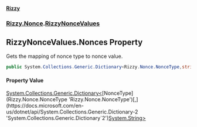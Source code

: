#### [Rizzy](index 'index')
### [Rizzy.Nonce](Rizzy.Nonce 'Rizzy.Nonce').[RizzyNonceValues](Rizzy.Nonce.RizzyNonceValues 'Rizzy.Nonce.RizzyNonceValues')

## RizzyNonceValues.Nonces Property

Gets the mapping of nonce type to nonce value.

```csharp
public System.Collections.Generic.Dictionary<Rizzy.Nonce.NonceType,string> Nonces { get; }
```

#### Property Value
[System.Collections.Generic.Dictionary&lt;](https://docs.microsoft.com/en-us/dotnet/api/System.Collections.Generic.Dictionary-2 'System.Collections.Generic.Dictionary`2')[NonceType](Rizzy.Nonce.NonceType 'Rizzy.Nonce.NonceType')[,](https://docs.microsoft.com/en-us/dotnet/api/System.Collections.Generic.Dictionary-2 'System.Collections.Generic.Dictionary`2')[System.String](https://docs.microsoft.com/en-us/dotnet/api/System.String 'System.String')[&gt;](https://docs.microsoft.com/en-us/dotnet/api/System.Collections.Generic.Dictionary-2 'System.Collections.Generic.Dictionary`2')